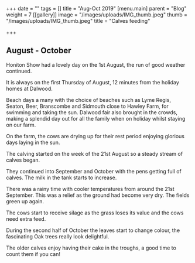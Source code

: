 +++
date = ""
tags = []
title = "Aug-Oct 2019"
[menu.main]
parent = "Blog"
weight = 7
[[gallery]]
image = "/images/uploads/IMG_thumb.jpeg"
thumb = "/images/uploads/IMG_thumb.jpeg"
title = "Calves feeding"

+++
## August - October 

Honiton Show had a lovely day on the 1st August, the run of good weather continued.

It is always on the first Thursday of August, 12 minutes from the holiday homes at Dalwood.

Beach days a many with the choice of beaches such as Lyme Regis, Seaton, Beer, Branscombe and Sidmouth close to Hawley Farm, for swimming and taking the sun. Dalwood fair also brought in the crowds, making a splendid day out for all the family when on holiday whilst staying on our farm.

On the farm, the cows are drying up for their rest period enjoying glorious days laying in the sun.

The calving started on the week of the 21st August so a steady stream of calves began.

They continued into September and October with the pens getting full of calves. The milk in the tank starts to increase.

There was a rainy time with cooler temperatures from around the 21st September. This was a relief as the ground had become very dry. The fields green up again.

The cows start to receive silage as the grass loses its value and the cows need extra feed.

During the second half of October the leaves start to change colour, the fascinating Oak trees really look delightful.

The older calves enjoy having their cake in the troughs, a good time to count them if you can!